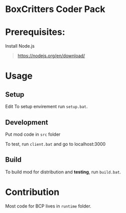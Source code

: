 # BoxCritters Coder Pack

# Prerequisites:
Install Node.js
> https://nodejs.org/en/download/
# Usage
## Setup
Edit 
To setup envirement run `setup.bat`.
## Development
Put mod code in `src` folder

To test, run `client.bat` and go to localhost:3000

## Build
To build mod for distribution and **testing**, run `build.bat`.

# Contribution
Most code for BCP lives in `runtime` folder.
